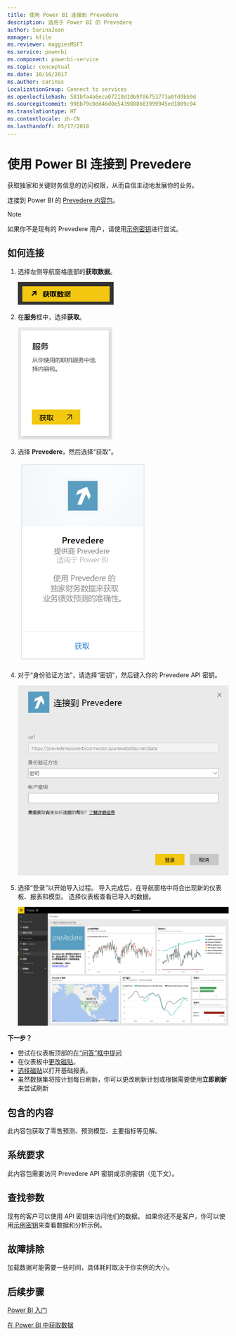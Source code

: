```yaml
---
title: 使用 Power BI 连接到 Prevedere
description: 适用于 Power BI 的 Prevedere
author: SarinaJoan
manager: kfile
ms.reviewer: maggiesMSFT
ms.service: powerbi
ms.component: powerbi-service
ms.topic: conceptual
ms.date: 10/16/2017
ms.author: sarinas
LocalizationGroup: Connect to services
ms.openlocfilehash: 581bfa4a6eca07218d10b9f86753773a0fd9bb9d
ms.sourcegitcommit: 998b79c0dd46d0e5439888b83999945ed1809c94
ms.translationtype: HT
ms.contentlocale: zh-CN
ms.lasthandoff: 05/17/2018
---
```

# <a name="connect-to-prevedere-with-power-bi"></a>使用 Power BI 连接到 Prevedere
获取独家和关键财务信息的访问权限，从而自信主动地发展你的业务。

连接到 Power BI 的 [ Prevedere 内容包](https://app.powerbi.com/getdata/services/prevedere)。

>[!NOTE]
>如果你不是现有的 Prevedere 用户，请使用[示例密钥](https://prevederepowerbiconnector.azurewebsites.net/static/learnmore.html)进行尝试。

## <a name="how-to-connect"></a>如何连接
1. 选择左侧导航窗格底部的**获取数据**。
   
   ![](media/service-connect-to-prevedere/getdata.png)
2. 在**服务**框中，选择**获取**。
   
   ![](media/service-connect-to-prevedere/services.png)
3. 选择 **Prevedere**，然后选择“获取”。
   
   ![](media/service-connect-to-prevedere/connect.png)
4. 对于“身份验证方法”，请选择“密钥”，然后键入你的 Prevedere API 密钥。
   
    ![](media/service-connect-to-prevedere/creds.png)
5. 选择“登录”以开始导入过程。 导入完成后，在导航窗格中将会出现新的仪表板、报表和模型。 选择仪表板查看已导入的数据。
   
     ![](media/service-connect-to-prevedere/dashboard.png)

**下一步？**

* 尝试在仪表板顶部的[在“问答”框中提问](power-bi-q-and-a.md)
* 在仪表板中[更改磁贴](service-dashboard-edit-tile.md)。
* [选择磁贴](service-dashboard-tiles.md)以打开基础报表。
* 虽然数据集将按计划每日刷新，你可以更改刷新计划或根据需要使用**立即刷新**来尝试刷新

## <a name="whats-included"></a>包含的内容
此内容包获取了零售预测、预测模型、主要指标等见解。

## <a name="system-requirements"></a>系统要求
此内容包需要访问 Prevedere API 密钥或示例密钥（见下文）。

## <a name="finding-parameters"></a>查找参数
<a name="FindingParams"></a>

现有的客户可以使用 API 密钥来访问他们的数据。 如果你还不是客户，你可以使用[示例密钥](https://prevederepowerbiconnector.azurewebsites.net/static/learnmore.html)来查看数据和分析示例。

## <a name="troubleshooting"></a>故障排除
加载数据可能需要一些时间，具体耗时取决于你实例的大小。

## <a name="next-steps"></a>后续步骤
[Power BI 入门](service-get-started.md)

[在 Power BI 中获取数据](service-get-data.md)

